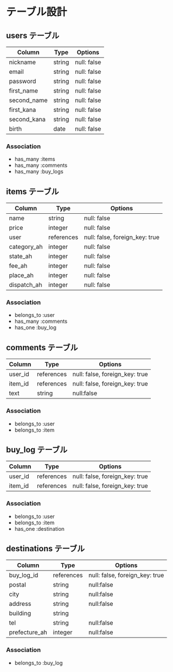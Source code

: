 # テーブル設計

## users テーブル

| Column     | Type       | Options     |
| --------   | ------     | ----------- |
| nickname   | string     | null: false |
| email      | string     | null: false |
| password   | string     | null: false |
| first_name | string     | null: false |
| second_name| string     | null: false |
| first_kana | string     | null: false |
| second_kana| string     | null: false |
| birth      | date       | null: false |

### Association

- has_many :items
- has_many :comments
- has_many :buy_logs

## items テーブル

| Column     | Type       | Options                        |
| ------     | ------     | -----------                    |
| name       | string     | null: false                    |
| price      | integer    | null: false                    |
| user       | references | null: false, foreign_key: true |
| category_ah| integer    | null: false                    |
| state_ah   | integer    | null: false                    |
| fee_ah     | integer    | null: false                    |
| place_ah   | integer    | null: false                    |
| dispatch_ah| integer    | null: false                    |

### Association

- belongs_to :user
- has_many :comments
- has_one :buy_log

## comments テーブル

| Column  | Type       | Options                        |
| ------- | ---------- | ------------------------------ |
| user_id | references | null: false, foreign_key: true |
| item_id | references | null: false, foreign_key: true |
| text    | string     | null:false                     |

### Association

- belongs_to :user
- belongs_to :item

## buy_log テーブル

| Column     | Type       | Options                        |
| -------    | ---------- | ------------------------------ |
| user_id    | references | null: false, foreign_key: true |
| item_id    | references | null: false, foreign_key: true |

### Association

- belongs_to :user
- belongs_to :item
- has_one :destination

## destinations テーブル

| Column        | Type       | Options                        |
| -------       | ---------- | ------------------------------ |
| buy_log_id    | references | null: false, foreign_key: true |
| postal        | string     | null:false                     |
| city          | string     | null:false                     |
| address       | string     | null:false                     |
| building      | string     |                                |
| tel           | string     | null:false                     |
| prefecture_ah | integer    | null:false                     |

### Association

- belongs_to :buy_log
